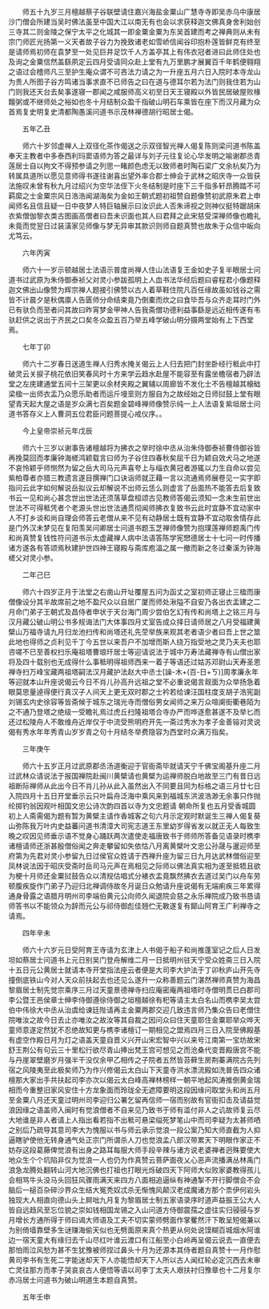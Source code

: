 <!-- { "loadSidebar": true } -->
　　师五十九岁三月檀越蔡子谷联壁请住嘉兴海盐金粟山广慧寺寺即吴赤乌中康居沙门僧会所建当吴时佛法虽至中国大江以南无有也会以求获释迦文佛真身舍利始创三寺其二则金陵之保宁太平之化城其一即金粟金粟为东吴首建而考之禅典则从未有宗门师匠光扬第一义天者故子谷力为挽致诸老如雪峤信闻谷印抱朴莲皆鲜克有终至是请师焉初师在袁梦至一处见巨井足饮千人方盖亭其上有伟衣冠者进曰此师住处也及询之金粟信然盖繇夙定云四月受请同众赴上堂有九万里鹏才展翼百千年鹤便翱翔之语过会稽师凡三至护生庵众谓不可吝法力请之为一升座五月六日入院时本寺龙山为贵人所图子谷方鸣诸当事求直不已师告之曰在道与德耳尔若为法门则我住若为山门则我还天台去矣事遂寝一郡闻之咸服师高义初至日天王寝殿以外皆民居破屋败椽饘粥或不继师处之裕如也冬十月结制众盈千指破山明石车乘皆在座下而汉月藏为众首焉复史明复史清都陶愚溪问道书示茂林禅德胡行昭居士偈。

　　五年乙丑

　　师六十岁邻虚禅人上双径化茶作偈送之示双径智光禅人偈复陈则梁问道书陈盖奉天主教者中多泰西利玛窦语师为答之最详与刘子元往复论心华发明之喻谢郡丞青莲居士自以拘文不得预参请之列思一睹颜色虑无以致师者时陶石梁广文余杭矣乃为转属具道所以愿见意师得书遂往谢喜出望外率合郡士绅会于武林之昭庆寺一众皆获法施叹未曾有秋九月过绍兴为空华法侄下火冬结制是时座下三千指多轩昂腾踏不可羁縻之士金粟宗风日浩浩闻湖海矣为金如王朝式题初祖赞自题像赞初武原朱君上申闻师名且信且疑一日中夜梦人特巨轴展示曰汝识此人否朱谛视之则神仪挺特踞胡床衣紫僧伽黎衣类古图画高僧者曰吾未识面也其人曰君拜之此宋慈受深禅师像也瞻礼未竟而觉翌日过装潢家见师像与梦无异审其款识则师自题真赞也故朱于众信中皈向尤笃云。

　　六年丙寅

　　师六十一岁示顿越居士法语示普度尚禅人住山法语复王金如史子复半眼居士问道书过武原为朱侍御泰祯父对灵小参跋孤明上人血书法华经后题曰睿程君小像题释迦文佛出山像赞为辉宗禅人题接引佛赞以古人着草鞋住院凡百任缘故虽如钱谷之需皆不计晨夕是秋偶廪人告匮师分命结束竟乃倒橐而炊之曰食毕吾与众齐走耳时门外已有驮负而至者问其故曰昨宵梦金甲神人告我斋僧功德利益事繇是远近相传遂有韦驮赶供之说出于齐民之口矣冬众盈五百乃举五峰学破山明分摄两堂始有上下西堂焉。

　　七年丁卯

　　师六十二岁春日送道生禅人归秀水掩关偈云上人归去把门封坐卧经行秪此中打破灵云关捩子桃花依旧笑春风时十方来学云趋水赴屋不能容至有露坐檐宿者乃辟法堂之左庑建通堂五间十三架更以余材夹殿之翼辅以周廊皆不发化士不告檀越其榱础梁楹一出师衣盂乃众愿乐助者而运斤墁垩则方服自为之故经始之日师挝鼓上堂有眼望青天起大屋之语是岁众满七百矣题金碧峰禅师像赞示纯一上人法语复紫垣居士问道书答存义上人曹洞五位君臣问题菩提心戒仪序。。

　　今上皇帝崇祯元年戊辰

　　师六十三岁以谢事告诸檀越将为拂衣之举时徐中丞从治朱侍御泰祯曹侍御谷皆再挽莫回而孝廉钟海槎鸿颖载言曰师为子谷住四春秋矣屈千日为颖自效犬马之地遂不哀怜颖乎师恻然为留之岳大司马元声喜夸上与缁衣黄冠者游辄以力生自命以尝见紫柏尊者亦猎三教遗言遂目撰禅门口诀诣师就正藉一言以流通焉师展卷见一实字即指问云此字如何解说岳拟议云却解说不出师云恁么则虚言了岳面热不能答去后复致书云一见和尚心甚念世出世法还须落草盘桓颂古见教师答偈云须知一念未生前世出世法不可得秪凭者个老源头世出世法通贯彻闻师拂衣复致书云此时宜静不宜动家中人不打乡谈和尚自理会师答云老僧从来不见有动静居士既有宜静不宜动取舍情存此是门外汉未梦见在复阳羡吴问卿居士问道书题玉芝禅师像赞为抱璞莲禅师题禹门传和尚真赞复钱性符问道书示太虚藏禅人病中法语答陈学宪𢡟德居士十七问一时传播诸方遂各有答颂焉秋建护世四神王寝殿与斋库庖湢之属一撤而新之冬过秦溪为钟海槎父对灵小参。

　　二年己巳

　　师六十四岁正月于法堂之右凿山开址覆屋五问为函丈之室初师正寝止三楹而康僧像设分其半故席前之地不盈尺众以自居广厦而师处湫隘不自安乃各出衣盂建之二月命门弟子王朝式及昌侍者申状于天台海门周少尝伯乞幻有传和尚塔上之铭三月与汉月藏公破山明公书多规诲法门大体事四月丈室告成众择日请师居之八月受福建黄檗山万福寺请九月归龙池扫传和尚塔还礼先茔举族来观其老者语少者曰吾上世之筮此地也得师之贞利见千丁今五世以来吾户不加增而斯人绕万指受地之灵乃夫夫也耶咨嗟不已至善权扫乐庵祖塔曹琅玕居士等迎请说法于城中万寿法藏禅寺有山僧出家将及四十载别也无成得什么事秪明得祖师西来一着子等语还过姑苏邓尉山天寿圣恩禅寺扫万峰宝藏两祖塔嗣法汉月藏护法赵大中丞士[譟-木+(百-日+ㄎ)]周孝廉永年等迎就本山升座说偈云今日不肖儿孙高升远祖之堂不必重说偈言觌面为众举扬急着眼莫思量逴得便行真汉子人间天上更无双时郡之士衿若给谏汪国柱度支胡子浩宪副刘锡玄内史徐容等皆斋候于城东之瑞光寺而僧俗男女闻师之来万众喧阒街衢巷陌为之不通乃登塔之绝级一受瞻礼焉过虎丘扫隆祖塔合寺办严而哗逐愈甚遂不及举匕而还过松陵舟人不敢维舟近岸仅于中流受熊明府开先一斋过秀水为孝子金善镕对灵说偈有秀水年年秀青山岁岁青之句十月结冬举费隐容为西堂时众满万指矣。

　　三年庚午

　　师六十五岁正月过武原郡丞汤道衡迎于官衙斋毕就请天宁千佛宝阁基升座二月过武林众请说法于报国禅院赴闽川黄檗请也黄檗为运禅师脱白地故至三门有昔日远祖断际禅师从此出今日不肖儿孙从此入虽然出入不同要且同为标格之语三月廿七日入院四月十五日开堂垂示云只叶扁舟泛海中乘风来到福城东洪波浩渺无余事只作抛纶掷钓翁因观叶相国文忠公诗次韵四首以寺为文忠题请
朝命所复也五月受香城圆初上人斋需偈为题有暂为黄檗主请作香城客之句六月示定观时默诞生三禅人偈复葵山弥陈我万叶内史益蕃问道书清漳大司宪志道王东里幼岁得省发以就正无人每致生晚之叹因见师垂示语不觉身心踊跃两次遣使走福唐致书于师师所答备见语录时槜李诸檀请师还浙甚殷僧俗闻之奔走攀留如失依怙八月离黄檗叶文忠公孙晟与暹迎师至府第为先君对灵小参留九日过侯官众姓请于西禅升座为留三日九月达武林僧俗迎至凤林说法因于昭庆受斋时岳司马元声在焉相见之际师以佛法真实相为遂至抵牾且欲为梗十月师还金粟挝鼓告众以清规估唱式分裱衣盂竟飘然拂衣去道过吴门以舟车劳顿腹疾旋作门弟子乃迎归北禅调侍故冬月诞日众勉请升座说偈有无端痢疾三年累得通身骨露之语腊月明州司李端伯黄元公向师久闻退院会慈之永乐禅院成乃致书恳请师答书以不能领众为辞而元公与祁侍御彪佳翘伫无斁遂复有鄮山阿育王广利禅寺之请焉。

　　四年辛未

　　师六十六岁元日受阿育王寺请为玄津上人书偈于船子和尚推蓬室记之后人日发坦如蔡居士问道书上元日别吴门登舟解维二月一日抵明州驻天宁受众姓斋三日入院十五日元公黄居士就请本寺开堂指法座云者便是大司李大护法于丁卯秋庐山开先寺撞倒底铁山今对人天众前扶起去也还见么遂升一众称善题云门湛然禅师真赞为海昌黎眉居士制先觉宗乘序三月过天童景德禅寺扫应庵密庵两祖塔时寺僧明贯已白郡司李公暨王邑侯章士绅李侍御遵徐侍御之垣檀越徐有𣏌等请主太白名山而槜李吴太尝伯中伟徐大中丞从治虞给谏廷陛请再主金粟两郡交迎几致违言师乃集众告曰老僧住院唯汝之故今日去止亦唯汝之故汝等其自裁之因问众曰住天童耶住金粟耶举众哗天童师意遂定然犹不忍绝故知更与槜李诸檀订一期相见之盟焉四月三日入院至佛殿基有虚空作殿日月为灯之语盖天童自晋义兴开山宋宏智中兴以来号江南第一宝坊故宋舒王荆公有句云三十里松行欲尽青山捧出梵王宫可想见之而沧桑代变晋殿唐宫不能与丹崖翠壁磨岁月强半干没仅余甲乙相传之子院者五然皆苔藓生房荆蓁满院古先列宿之风陵夷至此极矣师乃为作兴修偈云太白山下天童寺洪水漂流殿如洗普告四众诸檀那大家出手共扶起司李亦次以偈云太白峰高禅林榜样一朝平地起风涛推倒黄金瑞相而今重整旧家风安住十方龙象面而玲珑全无遮障要明这段因缘问取堂头和尚五月至金粟八月还天童过明州司李迎归公署乞留再信师一宿而别故有官衙扣击及请益觉浪因缘之语盖师入闽时有觉浪僧者不自来见乃致书于师有滥付非人之讥故师复云尽大地谁是非人者请上人指出看若指不出秪可悬梁缢死梦笔山中而司李疑为太甚师哂之别后乃疏导其意司李大为愧服以书与师云承示觉浪一段公案乃知大师直截为人抑逼瞎驴使他无转身通气处正宗门所谓杀人刀也觉浪孟八郎汉带累天下明眼作家正不妨存这段葛藤俾觉浪有出身之路耳每服大师手段辛辣与诸方说老婆禅者迥殊要使大地众生个个坑陷非仅为觉浪一人也仍为作真赞云菩萨面夜乂心恶声流播满丛林禹门浪急龙腾处翻转山河大地沉佛也打祖也打眼光烁破四天下阿师大似败家婆教得孩儿会相骂牛头没马头回狂风骤雨满天来四方八面相追逼纵有神通掣不开行脚僧会不会脑后一槌百杂碎沙界众生结大冤秃奴忒杀无惭愧风颠汉老成魔诸方那个柰伊何岩头独现大人相直向德山头上屙咄九月复为黎眉居士制五家语录序时道声益振王公大人皆自远趋风至忘位貌之崇如钱相国龙锡之入山问道方侍御震孺之虚往实归骎骎与岁月增长方通所得于师曰谒大师语及工夫不切实蒙师劈面作掌矍然汗下敢呈短偈兼以为别倚墙靠壁多生谜赚海偷天似也无劈面原来真个热更从何处说馍糊百城烟水阿谁边一宿天童大有缘归去千山尽红叶谁云渡口有江船至小白岭再呈偈云说去一直便去那怕雨泣风愁为甚不生犹豫被师捏过鼻头十月为还源本其侍者题自真赞十一月作慰黄司李书有生死二字能迷却天下人亦能悟却天下人所以古人闻红轮必定沉西去未审亡灵往那方而孝子哭哀哀古人便悟等语以司李丁太夫人艰扶衬归豫章也十二月复尔赤冯居士问道书为破山明道生本题自真赞。

　　五年壬申

